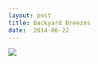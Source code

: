 ```yaml
---
layout: post
title: Backyard Breezes
date:  2014-06-22
---
```


![](https://infinit.io/link/vokoiva/PAzn7QL.jpg)